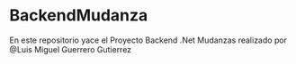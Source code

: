 # BackendMudanza
En este repositorio yace el Proyecto Backend .Net Mudanzas realizado por @Luis Miguel Guerrero Gutierrez
